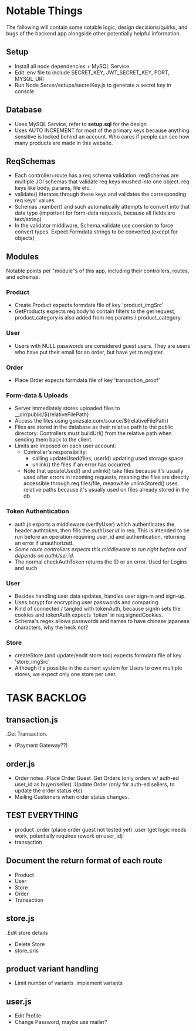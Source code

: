 # Notable Things
The following will contain some notable logic, design decisions/quirks, and bugs of the backend app alongside other potentially helpful information.
## Setup
- Install all node dependencies + MySQL Service
- Edit .env file to include SECRET_KEY, JWT_SECRET_KEY, PORT, MYSQL_URI
- Run Node Server/setups/secretKey.js to generate a secret key in console

## Database
- Uses MySQL Service, refer to **setup.sql** for the design
- Uses AUTO INCREMENT for most of the primary keys because anything sensitive is locked behind an account. Who cares if people can see how many products are made in this website.

## ReqSchemas
- Each controller+route has a req schema validation. reqSchemas are multiple JOI schemas that validate req keys mushed into one object. req  keys like body, params, file etc. 
- validate() itterates through these keys and validates the corresponding req keys' values. 
- Schemas .number() and such automatically attempts to convert into that data type (important for form-data requests, because all fields are text/string)
- In the validator middlware, Schema.validate use coersion to force convert types. Expect Formdata strings to be converted (except for objects)

## Modules
Notable points per "module"s of this app, including their controllers, routes, and schemas.
### Product
- Create Product expects formdata file of key 'product_imgSrc'
- GetProducts expects req.body to contain filters to the get request, product_category is also added from req params /:product_category.
### User
- Users with NULL passwords are considered guest users. They are users who have put their email for an order, but have yet to register.
### Order
- Place Order expects formdata file of key 'transaction_proof'
### Form-data & Uploads
- Server immediately stores uploaded files to __dir/public/${relativeFilePath}
- Access the files using gonzsale.com/source/${relativeFilePath}
- Files are stored in the database as their relative path to the public directory: Controllers must buildUrl() from the relative path when sending them back to the client.
- Limits are imposed on each user account:
    - Controller's responsibility: 
        - calling updateUsed(files, userId) updating used storage space. 
        - unlink() the files if an error has occurred.
    - Note that updateUsed() and unlink() take files because it's usually used after errors in incoming requests, meaning the files are directly accessible through req.files/file, meanwhile unlinkStored() uses relative paths because it's usually used on files already stored in the db

### Token Authentication
- auth.js exports a middleware (verifyUser) which authenticates the header authtoken, then fills the *authUser.id* in req. This is intended to be run before an operation requiring user_id and authentication, returning an error if unauthorized.
- *Some route controllers expects this middleware to run right before and depends on authUser.id.*
- The normal checkAuthToken returns the ID or an error. Used for Logins and such
### User
- Besides handling user data updates, handles user sign-in and sign-up.
- Uses bcrypt for encrypting user passwords and comparing.
- Kind of connected / tangled with tokenAuth, because signIn sets the cookies and tokenAuth expects 'token' in req.signedCookies.
- Schema's regex allows passwords and names to have chinese japanese characters, why the heck not?
### Store
- createStore (and update/endit store too) expects formdata file of key 'store_imgSrc'
- Although it's possible in the current system for Users to own multiple stores, we expect only one store per user.


# TASK BACKLOG
## transaction.js
.Get Transaction.
- (Payment Gateway??)

## order.js
- Order notes
.Place Order Guest
.Get Orders (only orders w/ auth-ed user_id as buyer/seller)
.Update Order (only for auth-ed sellers, to update the order status etc)
- Mailing Customers when order status changes.

## TEST EVERYTHING
- product
.order (place order guest not tested yet)
.user (get logic needs work, potentially requires rework on user_id)
- transaction

## Document the return format of each route
- Product
- User
- Store
- Order
- Transaction

## store.js
.Edit store details
- Delete Store
- store_qris

## product variant handling
- Limit number of variants
.implement variants

## user.js
- Edit Profile
- Change Password, maybe use mailer?
